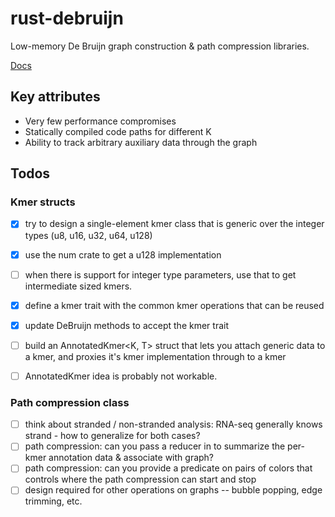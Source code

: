 # rust-debruijn
Low-memory De Bruijn graph construction & path compression libraries.

[Docs](https://10xgenomics.github.io/rust-debruijn/debruijn/index.html)

## Key attributes
* Very few performance compromises
* Statically compiled code paths for different K
* Ability to track arbitrary auxiliary data through the graph


## Todos

### Kmer structs
- [x] try to design a single-element kmer class that is generic over the integer types (u8, u16, u32, u64, u128)
- [x] use the num crate to get a u128 implementation
- [ ] when there is support for integer type parameters, use that to get intermediate sized kmers.

- [x] define a kmer trait with the common kmer operations that can be reused
- [x] update DeBruijn methods to accept the kmer trait
- [ ] build an AnnotatedKmer<K, T> struct that lets you attach generic data to a kmer, and proxies it's kmer implementation through to a kmer
- [ ] AnnotatedKmer idea is probably not workable.


### Path compression class
- [ ] think about stranded / non-stranded analysis: RNA-seq generally knows strand - how to generalize for both cases?
- [ ] path compression: can you pass a reducer in to summarize the per-kmer annotation data & associate with graph?
- [ ] path compression: can you provide a predicate on pairs of colors that controls where the path compression can start and stop
- [ ] design required for other operations on graphs -- bubble popping, edge trimming, etc.
